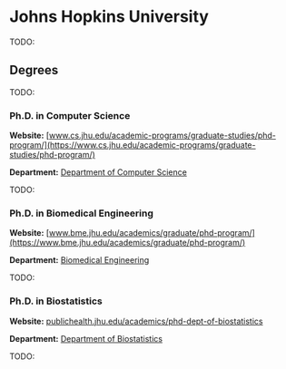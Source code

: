 # Johns Hopkins University

TODO:

## Degrees

TODO:

### Ph.D. in Computer Science

**Website:** [www.cs.jhu.edu/academic-programs/graduate-studies/phd-program/](https://www.cs.jhu.edu/academic-programs/graduate-studies/phd-program/)

**Department:** [Department of Computer Science](https://www.cs.jhu.edu/)

TODO:

### Ph.D. in Biomedical Engineering

**Website:** [www.bme.jhu.edu/academics/graduate/phd-program/](https://www.bme.jhu.edu/academics/graduate/phd-program/)

**Department:** [Biomedical Engineering](https://www.bme.jhu.edu/)

TODO:

### Ph.D. in Biostatistics

**Website:** [publichealth.jhu.edu/academics/phd-dept-of-biostatistics](https://publichealth.jhu.edu/academics/phd-dept-of-biostatistics)

**Department:** [Department of Biostatistics](https://publichealth.jhu.edu/departments/biostatistics)

TODO:
